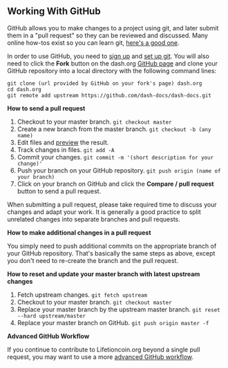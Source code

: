 ## Working With GitHub

GitHub allows you to make changes to a project using git, and later submit them
in a "pull request" so they can be reviewed and discussed. Many online how-tos
exist so you can learn git, [here's a good
one](https://www.atlassian.com/git/tutorial/git-basics).

In order to use GitHub, you need to [sign up](http://github.com/signup) and [set
up git](https://help.github.com/articles/set-up-git). You will also need to
click the **Fork** button on the dash.org [GitHub
page](https://github.com/dash-docs/dash-docs) and clone your GitHub
repository into a local directory with the following command lines:

```
git clone (url provided by GitHub on your fork's page) dash.org
cd dash.org
git remote add upstream https://github.com/dash-docs/dash-docs.git
```

**How to send a pull request**

1. Checkout to your master branch. `git checkout master`
2. Create a new branch from the master branch. `git checkout -b (any name)`
3. Edit files and [preview](#previewing) the result.
4. Track changes in files. `git add -A`
5. Commit your changes. `git commit -m '(short description for your change)'`
6. Push your branch on your GitHub repository. `git push origin (name of your
   branch)`
7. Click on your branch on GitHub and click the **Compare / pull request**
   button to send a pull request.

When submitting a pull request, please take required time to discuss your
changes and adapt your work. It is generally a good practice to split unrelated
changes into separate branches and pull requests.

<!--
**Travis Continuous Integration (CI)**

Shortly after your Pull Request (PR) is submitted, a Travis CI job will
be added to [our queue](https://travis-ci.org/bitcoin-dot-org/bitcoin.org). This
will build the site and run some basic checks. If the job fails, you
will be emailed a link to the build log and the PR will indicate a
failed job. Read the build report and try to correct the problem---but
if you feel confused or frustrated, please ask for help on the PR (we're
always happy to help).

If you don't want a particular commit to be tested, add `[ci skip]`
anywhere in its commit message.

If you'd like to setup Travis on your own repository so you can test
builds before opening a pull request, it's really simple:

1. Make sure the master branch of your repository is up to date with the
   bitcoin-dot-org/bitcoin.org master branch.

2. Open [this guide](http://docs.travis-ci.com/user/getting-started/)
   and perform steps one, two, and four. (The other steps are already
   done in our master branch.)

3. After you push a branch to your repository, go to your branches page
   (e.g. for user harding, github.com/harding/bitcoin.org/branches). A
   yellow circle, green checkmark, or red X will appear near the branch
   name when the build finishes, and clicking on the icon will take you
   to the corresponding build report.
-->
**How to make additional changes in a pull request**

You simply need to push additional commits on the appropriate branch of your
GitHub repository. That's basically the same steps as above, except you don't
need to re-create the branch and the pull request.

**How to reset and update your master branch with latest upstream changes**

1. Fetch upstream changes. `git fetch upstream`
2. Checkout to your master branch. `git checkout master`
3. Replace your master branch by the upstream master branch. `git reset --hard
   upstream/master`
4. Replace your master branch on GitHub. `git push origin master -f`

**Advanced GitHub Workflow**

If you continue to contribute to Lifetioncoin.org beyond a single pull
request, you may want to use a more [advanced GitHub
workflow](https://gist.github.com/harding/1a99b0bad37f9498709f).
